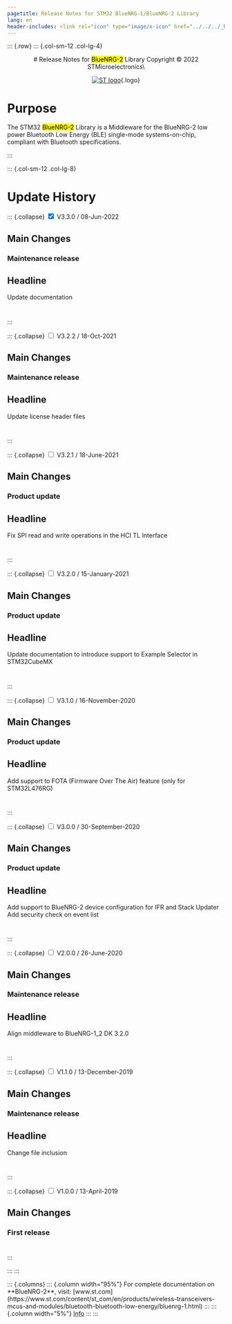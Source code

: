 ```yaml
---
pagetitle: Release Notes for STM32 BlueNRG-1/BlueNRG-2 Library 
lang: en
header-includes: <link rel="icon" type="image/x-icon" href="../../../_htmresc/favicon.png" />
---
```


::: {.row}
::: {.col-sm-12 .col-lg-4}

<center>
# Release Notes for <mark>BlueNRG-2</mark> Library
Copyright &copy; 2022 STMicroelectronics\
    
[![ST logo](../../../_htmresc/st_logo_2020.png)](https://www.st.com){.logo}
</center>

# Purpose

The STM32 <mark>BlueNRG-2</mark> Library is a Middleware for the BlueNRG-2 low power Bluetooth Low Energy (BLE) single-mode systems-on-chip, compliant with Bluetooth specifications.

:::

::: {.col-sm-12 .col-lg-8}
# Update History

::: {.collapse}
<input type="checkbox" id="collapse-section9" checked aria-hidden="true">
<label for="collapse-section9" aria-hidden="true">V3.3.0 / 08-Jun-2022</label>
<div>			

## Main Changes

### Maintenance release

  Headline
  ----------------------------------------------------------
  Update documentation
  
#

</div>
:::

::: {.collapse}
<input type="checkbox" id="collapse-section8" aria-hidden="true">
<label for="collapse-section8" aria-hidden="true">V3.2.2 / 18-Oct-2021</label>
<div>			

## Main Changes

### Maintenance release

  Headline
  ----------------------------------------------------------
  Update license header files
  
#

</div>
:::

::: {.collapse}
<input type="checkbox" id="collapse-section7" aria-hidden="true">
<label for="collapse-section7" aria-hidden="true">V3.2.1 / 18-June-2021</label>
<div>			

## Main Changes

### Product update

  Headline
  ----------------------------------------------------------
  Fix SPI read and write operations in the HCI TL Interface
  
#

</div>
:::

::: {.collapse}
<input type="checkbox" id="collapse-section6" aria-hidden="true">
<label for="collapse-section6" aria-hidden="true">V3.2.0 / 15-January-2021</label>
<div>			

## Main Changes

### Product update

  Headline
  ----------------------------------------------------------
  Update documentation to introduce support to Example Selector in STM32CubeMX
  
#

</div>
:::

::: {.collapse}
<input type="checkbox" id="collapse-section5" aria-hidden="true">
<label for="collapse-section5" aria-hidden="true">V3.1.0 / 16-November-2020</label>
<div>			

## Main Changes

### Product update

  Headline
  ----------------------------------------------------------
  Add support to FOTA (Firmware Over The Air) feature (only for STM32L476RG)
  
#

</div>
:::

::: {.collapse}
<input type="checkbox" id="collapse-section4" aria-hidden="true">
<label for="collapse-section4" aria-hidden="true">V3.0.0 / 30-September-2020</label>
<div>			

## Main Changes

### Product update

  Headline
  ----------------------------------------------------------
  Add support to BlueNRG-2 device configuration for IFR and Stack Updater
  Add security check on event list

#

</div>
:::

::: {.collapse}
<input type="checkbox" id="collapse-section3" aria-hidden="true">
<label for="collapse-section3" aria-hidden="true">V2.0.0 / 26-June-2020</label>
<div>			

## Main Changes

### Maintenance release

  Headline
  ----------------------------------------------------------
  Align middleware to BlueNRG-1_2 DK 3.2.0

#

</div>
:::

::: {.collapse}
<input type="checkbox" id="collapse-section2" aria-hidden="true">
<label for="collapse-section2" aria-hidden="true">V1.1.0 / 13-December-2019</label>
<div>			

## Main Changes

### Maintenance release

  Headline
  ----------------------------------------------------------
  Change file inclusion

#

</div>
:::

::: {.collapse}
<input type="checkbox" id="collapse-section1" aria-hidden="true">
<label for="collapse-section1" aria-hidden="true">V1.0.0 / 13-April-2019</label>
<div>			

## Main Changes

### First release 

#

</div>
:::

:::
:::

<footer class="sticky">
::: {.columns}
::: {.column width="95%"}
For complete documentation on **BlueNRG-2**,
visit: [www.st.com](https://www.st.com/content/st_com/en/products/wireless-transceivers-mcus-and-modules/bluetooth-bluetooth-low-energy/bluenrg-1.html)
:::
::: {.column width="5%"}
<abbr title="Based on template cx566953 version 2.0">Info</abbr>
:::
:::
</footer>
